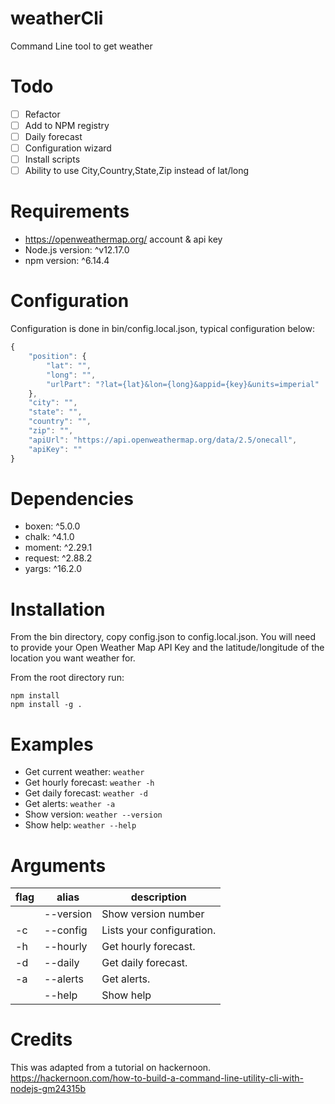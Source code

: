 # weatherCli
Command Line tool to get weather

# Todo
 - [ ] Refactor
 - [ ] Add to NPM registry
 - [ ] Daily forecast
 - [ ] Configuration wizard
 - [ ] Install scripts
 - [ ] Ability to use City,Country,State,Zip instead of lat/long

# Requirements
 - https://openweathermap.org/ account & api key
 - Node.js version: ^v12.17.0
 - npm version: ^6.14.4

# Configuration
Configuration is done in bin/config.local.json, typical configuration below:

``` javascript
{
    "position": {
        "lat": "",
        "long": "",
        "urlPart": "?lat={lat}&lon={long}&appid={key}&units=imperial"
    },
    "city": "",
    "state": "",
    "country": "",
    "zip": "",
    "apiUrl": "https://api.openweathermap.org/data/2.5/onecall",
    "apiKey": ""
}
```

# Dependencies
 - boxen: ^5.0.0
 - chalk: ^4.1.0
 - moment: ^2.29.1
 - request: ^2.88.2
 - yargs: ^16.2.0

# Installation
From the bin directory, copy config.json to config.local.json. You will need to provide your Open Weather Map API Key and the latitude/longitude of the location you want weather for.

From the root directory run:
``` commandline
npm install
npm install -g .
```

# Examples
- Get current weather: ```weather```
- Get hourly forecast: ```weather -h```
- Get daily forecast: ```weather -d```
- Get alerts: ```weather -a```
- Show version: ```weather --version```
- Show help: ```weather --help```

# Arguments
| flag  | alias  | description  |
|---|---|---|
|   | --version  | Show version number  |
| -c  | --config  | Lists your configuration.  |
| -h  | --hourly | Get hourly forecast.   | 
| -d  | --daily  | Get daily forecast.  | 
| -a  | --alerts  | Get alerts.  | 
|   | --help  | Show help  | 

# Credits
This was adapted from a tutorial on hackernoon.
https://hackernoon.com/how-to-build-a-command-line-utility-cli-with-nodejs-gm24315b